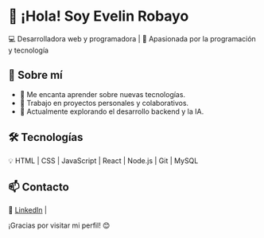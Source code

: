 # 👋 ¡Hola! Soy Evelin Robayo
💻 Desarrolladora web y programadora | 🚀 Apasionada por la programación y tecnología 

## 🌟 Sobre mí  
- 🔹 Me encanta aprender sobre nuevas tecnologías.  
- 🔹 Trabajo en proyectos personales y colaborativos.  
- 🔹 Actualmente explorando el desarrollo backend y la IA.  

## 🛠️ Tecnologías  
💡 HTML | CSS | JavaScript | React | Node.js | Git | MySQL  

## 📫 Contacto  
📌 [LinkedIn](www.linkedin.com/in/evelin-robayo-3421a7209) | 

¡Gracias por visitar mi perfil! 😊  
 

<!---
Lyn1Craft/Lyn1Craft is a ✨ special ✨ repository because its `README.md` (this file) appears on your GitHub profile.
You can click the Preview link to take a look at your changes.
--->

